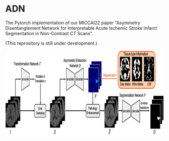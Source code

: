 ADN
====

The Pytorch implementation of our MICCAI22 paper "Asymmetry Disentanglement Network for Interpretable Acute Ischemic Stroke Infarct Segmentation in Non-Contrast CT Scans".

(This reprository is still under development.)

<div align=center><img src="framework.png" width="945px" height="276px"/></div>




